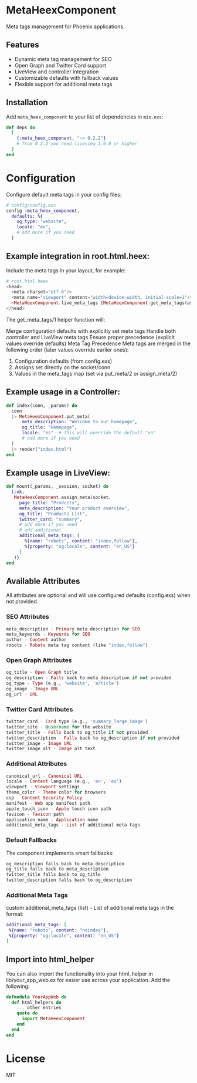 # MetaHeexComponent

Meta tags management for Phoenix applications.

## Features

- Dynamic meta tag management for SEO
- Open Graph and Twitter Card support
- LiveView and controller integration
- Customizable defaults with fallback values
- Flexible support for additional meta tags

## Installation

Add `meta_heex_component` to your list of dependencies in `mix.exs`:


```elixir
def deps do
  [
    {:meta_heex_component, "~> 0.2.2"}
    # from 0.2.2 you need liveview 1.0.0 or higher
  ]
end
```

# Configuration
Configure default meta tags in your config files:

```elixir
# config/config.exs
config :meta_heex_component,
  defaults: %{
    og_type: "website",
    locale: "en",
    # add more if you need
  }
```

## Example integration in root.html.heex:

Include the meta tags in your layout, for example:

```elixir
# root.html.heex
<head>
  <meta charset="utf-8"/>
  <meta name="viewport" content="width=device-width, initial-scale=1"/>
  <MetaHeexComponent.live_meta_tags {MetaHeexComponent.get_meta_tags(assigns)} />
</head>
```

The get_meta_tags/1 helper function will:

Merge configuration defaults with explicitly set meta tags
Handle both controller and LiveView meta tags
Ensure proper precedence (explicit values override defaults)
Meta Tag Precedence
Meta tags are merged in the following order (later values override earlier ones):

1. Configuration defaults (from config.exs)
2. Assigns set directly on the socket/conn
3. Values in the meta_tags map (set via put_meta/2 or assign_meta/2)


## Example usage in a Controller:

```elixir
def index(conn, _params) do
  conn
  |> MetaHeexComponent.put_meta(
      meta_description: "Welcome to our homepage",
      og_title: "Homepage",
      locale: "es"  # This will override the default "en"
      # add more if you need
  )
  |> render("index.html")
end
```

## Example usage in LiveView:
```elixir
def mount(_params, _session, socket) do
  {:ok,
   MetaHeexComponent.assign_meta(socket,
     page_title: "Products",
     meta_description: "Your product overview",
     og_title: "Products List",
     twitter_card: "summary",
     # add more if you need
     # add additional
     additional_meta_tags: [
       %{name: "robots", content: "index,follow"},
       %{property: "og:locale", content: "en_US"}
     ]
   )}
end
```

## Available Attributes
All attributes are optional and will use configured defaults (config.exs) when not provided.


### SEO Attributes
```elixir
meta_description - Primary meta description for SEO
meta_keywords - Keywords for SEO
author - Content author
robots - Robots meta tag content (like "index,follow")
```


### Open Graph Attributes
```elixir
og_title - Open Graph title
og_description - Falls back to meta_description if not provided
og_type - Type (e.g., 'website', 'article')
og_image - Image URL
og_url - URL
```


### Twitter Card Attributes
```elixir
twitter_card - Card type (e.g., 'summary_large_image')
twitter_site - @username for the website
twitter_title - Falls back to og_title if not provided
twitter_description - Falls back to og_description if not provided
twitter_image - Image URL
twitter_image_alt - Image alt text
```

### Additional Attributes
```elixir
canonical_url - Canonical URL
locale - Content language (e.g., 'en', 'es')
viewport - Viewport settings
theme_color - Theme color for browsers
csp - Content Security Policy
manifest - Web app manifest path
apple_touch_icon - Apple touch icon path
favicon - Favicon path
application_name - Application name
additional_meta_tags - List of additional meta tags
```

### Default Fallbacks
The component implements smart fallbacks:

```elixir
og_description falls back to meta_description
og_title falls back to meta_description
twitter_title falls back to og_title
twitter_description falls back to og_description
```

### Additional Meta Tags
custom additional_meta_tags (list) - List of additional meta tags in the format:

 ```elixir
additional_meta_tags: [
  %{name: "robots", content: "noindex"},
  %{property: "og:locale", content: "en_US"}
]
```

## Import into html_helper

You can also import the functionality into your html_helper in lib/your_app_web.ex for easier use across your application. Add the following:

```elixir
defmodule YourAppWeb do
  def html_helpers do
    ... other entries
    quote do
      import MetaHeexComponent
    end
  end
end
```

# License
MIT
